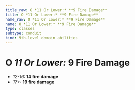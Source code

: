 ```yaml
---
title_raw: O *11 Or Lower:* **9 Fire Damage**
title: O *11 Or Lower:* **9 Fire Damage**
name_raw: O *11 Or Lower:* **9 Fire Damage**
name: O *11 Or Lower:* **9 Fire Damage**
type: classes
subtype: conduit
kind: 9th-level domain abilities
---
```


# O *11 Or Lower:* **9 Fire Damage**

- *12-16:* **14 fire damage**
- *17+:* **19 fire damage**
